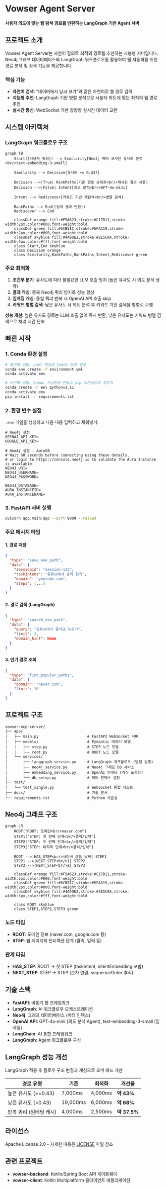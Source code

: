 # Vowser Agent Server

**사용자 의도에 맞는 웹 탐색 경로를 반환하는 LangGraph 기반 Agent 서버**

## 프로젝트 소개

Vowser Agent Server는 자연어 질의로 최적의 경로를 추천하는 지능형 서버입니다. Neo4j 그래프 데이터베이스와 LangGraph 워크플로우를 활용하여 웹 자동화를 위한 경로 분석 및 검색 기능을 제공합니다.

### 핵심 기능

- **자연어 검색**: "네이버에서 날씨 보기"와 같은 자연어로 웹 경로 검색
- **지능형 추천**: LangGraph 기반 병렬 분석으로 사용자 의도에 맞는 최적의 웹 경로 추천
- **실시간 통신**: WebSocket 기반 양방향 실시간 데이터 교환

## 시스템 아키텍처

### LangGraph 워크플로우 구조

```mermaid
graph TB
    Start([사용자 쿼리]) --> Similarity[Neo4j 벡터 코사인 유사도 분석<br/>text-embedding-3-small]
    
    Similarity --> Decision{유사도 >= 0.43?}
    
    Decision -->|True| RankPaths[기존 경로 순위화<br/>캐시된 결과 사용]
    Decision -->|False| Intent[의도 분석<br/>GPT-4o-mini]
    
    Intent --> Rediscover[키워드 기반 재탐색<br/>병렬 검색]
    
    RankPaths --> End([검색 결과 반환])
    Rediscover --> End
    
    classDef orange fill:#F5A623,stroke:#C17D11,stroke-width:2px,color:#000,font-weight:bold
    classDef green fill:#6CB51C,stroke:#5FA319,stroke-width:2px,color:#000,font-weight:bold
    classDef skyblue fill:#4A90E2,stroke:#2E5C8A,stroke-width:3px,color:#fff,font-weight:bold
    class Start,End skyblue
    class Decision orange
    class Similarity,RankPaths,RankPaths,Intent,Rediscover green
```

### 주요 최적화

1. **조건부 분기**: 유사도에 따라 불필요한 LLM 호출 방지 (높은 유사도 시 의도 분석 생략)
2. **결과 캐싱**: 중복 Neo4j 쿼리 방지로 성능 향상
3. **임베딩 캐싱**: 동일 쿼리 반복 시 OpenAI API 호출 skip
4. **키워드 병렬 검색**: 낮은 유사도 시 의도 분석 후 키워드 기반 검색을 병렬로 수행

**성능 개선**: 높은 유사도 경로는 LLM 호출 없이 즉시 반환, 낮은 유사도는 키워드 병렬 검색으로 처리 시간 단축

## 빠른 시작

### 1. Conda 환경 설정

```bash
# 첫번째 방법: yaml 파일로 Conda 환경 생성
conda env create -f environment.yml
conda activate env

# 두번쨰 방법: Conda 가상환경 만들고 pip 의존성으로 설치치
conda create -n env python=3.11
conda activate env
pip install -r requirements.txt
```

### 2. 환경 변수 설정

`.env` 파일을 생성하고 다음 내용 입력하고 채워넣기:

```env
# Neo4j 설정
OPENAI_API_KEY=
GOOGLE_API_KEY=

# Neo4j 설정 - AuraDB
# Wait 60 seconds before connecting using these details,
# or login to https://console.neo4j.io to validate the Aura Instance is available
NEO4J_URI=
NEO4J_USERNAME=
NEO4J_PASSWORD=

NEO4J_DATABASE=
AURA_INSTANCEID=
AURA_INSTANCENAME=
```

### 3. FastAPI 서버 실행

```bash
uvicorn app.main:app --port 8000 --reload
```

### 주요 메시지 타입

#### 1. 경로 저장

```json
{
  "type": "save_new_path",
  "data": {
    "sessionId": "session-123",
    "taskIntent": "유튜브에서 음악 찾기",
    "domain": "youtube.com",
    "steps": [...]
  }
}
```

#### 2. 경로 검색 (LangGraph)

```json
{
  "type": "search_new_path",
  "data": {
    "query": "유튜브에서 좋아요 누르기",
    "limit": 3,
    "domain_hint": None
  }
}
```

#### 3. 인기 경로 조회

```json
{
  "type": "find_popular_paths",
  "data": {
    "domain": "naver.com",
    "limit": 10
  }
}
```

## 프로젝트 구조

```
vowser-mcp-server/
├── app/
│   ├── main.py                      # FastAPI WebSocket 서버
│   ├── models/                      # Pydantic 데이터 모델
│   │   ├── step.py                  # STEP 노드 모델
│   │   └── root.py                  # ROOT 노드 모델
│   └── services/
│       ├── langgraph_service.py     # LangGraph 워크플로우 (병렬 실행)
│       ├── neo4j_service.py         # Neo4j 그래프 DB 서비스
│       ├── embedding_service.py     # OpenAI 임베딩 (캐싱 포함함)
│       └── db_setup.py              # 벡터 인덱스 설정
├── test/
│   └── test_single.py               # WebSocket 통합 테스트
├── docs/                            # 기술 문서
└── requirements.txt                 # Python 의존성
```

## Neo4j 그래프 구조

```mermaid
graph LR
    ROOT["ROOT: 도메인<br/>naver.com"]
    STEP1["STEP: 첫 번째 단계<br/>클릭/입력"]
    STEP2["STEP: 두 번째 단계<br/>클릭/입력"]
    STEP3["STEP: 마지막 단계<br/>클릭/입력"]
    
    ROOT -->|HAS_STEP<br/>네이버 오늘 날씨| STEP1
    STEP1 -->|NEXT_STEP<br/>1| STEP2
    STEP2 -->|NEXT_STEP<br/>2| STEP3
    
    classDef orange fill:#F5A623,stroke:#C17D11,stroke-width:2px,color:#000,font-weight:bold
    classDef green fill:#6CB51C,stroke:#5FA319,stroke-width:2px,color:#000,font-weight:bold
    classDef skyblue fill:#4A90E2,stroke:#2E5C8A,stroke-width:3px,color:#fff,font-weight:bold
    
    class ROOT skyblue
    class STEP1,STEP2,STEP3 green
```

### 노드 타입

- **ROOT**: 도메인 정보 (naver.com, google.com 등)
- **STEP**: 웹 페이지의 인터랙션 단계 (클릭, 입력 등)

### 관계 타입

- **HAS_STEP**: ROOT → 첫 STEP (taskIntent, intentEmbedding 포함)
- **NEXT_STEP**: STEP → STEP (순차 연결, sequenceOrder 추적)

## 기술 스택

- **FastAPI**: 비동기 웹 프레임워크
- **LangGraph**: AI 워크플로우 오케스트레이션
- **Neo4j**: 그래프 데이터베이스 (벡터 인덱스)
- **OpenAI API**: GPT-4o-mini (의도 분석 Agent), text-embedding-3-small (임베딩)
- **LangChain**: AI 통합 프레임워크
- **LangGraph**: Agent 워크플로우 구성

## LangGraph 성능 개선

LangGraph 적용 후 플로우 구조 변경과 캐싱으로 오버 헤드 개선

| 경로 유형 | 기존 | 최적화 | 개선율 |
|---------|------|--------|--------|
| 높은 유사도 (>=0.43) | 7,000ms | 4,000ms | **약 43%** |
| 낮은 유사도 (<0.43) | 19,000ms | 6,000ms | **약 68%** |
| 반복 쿼리 (임베딩 캐시) | 4,000ms | 2,500ms | **약 37.5%** |

## 라이선스

Apache License 2.0 - 자세한 내용은 [LICENSE](LICENSE) 파일 참조

## 관련 프로젝트

- **vowser-backend**: Kotlin/Spring Boot API 게이트웨이
- **vowser-client**: Kotlin Multiplatform 클라이언트 애플리케이션
